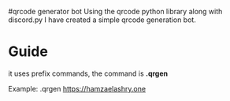 #qrcode generator bot
Using the qrcode python library along with discord.py I have created a simple qrcode generation bot. 

# Guide
it uses prefix commands, the command is **.qrgen <url>**

Example: .qrgen https://hamzaelashry.one
